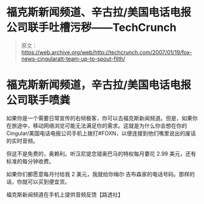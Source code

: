 # 福克斯新闻频道、辛古拉/美国电话电报公司联手吐槽污秽——TechCrunch

> 原文：<https://web.archive.org/web/http://techcrunch.com/2007/01/19/fox-news-cingularatt-team-up-to-spout-filth/>

# 福克斯新闻频道，辛古拉/美国电话电报公司联手喷粪

如果你是一个需要日常宣传的右倾极客，你可以去福克斯新闻频道。但是，如果你在旅途中，移动网络浏览可能无法满足你的需求。这就是为什么你会想在你的 Cingular/美国电话电报公司手机上拨打#FOXN，以便连接到他们嘴里说出的废话的实时音频。

但这不是免费的，奥赖利。听汉尼提念错奥巴马的特权每月要花 2.99 美元，还有标准的每分钟收费。

如果你们都愿意每月付给我 2 美元，我就给你梅尔·吉布森家的电话号码。那样的话，你就可以买到便宜货。

福克斯新闻频道在手机上提供音频反馈【路透社】